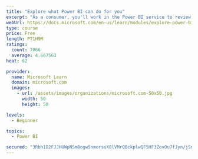 ```yaml
---
title: "Explore what Power BI can do for you"
excerpt: "As a consumer, you'll work in the Power BI service to review and interact with content that has been shared with you. This module provides the foundational information that you need to work effectively in the Power BI service."
webUrl: https://docs.microsoft.com/en-us/learn/modules/explore-power-bi-service/
type: course
price: Free
length: PT1H9M
ratings:
  count: 7066
  average: 4.667563
heat: 62

provider:
  name: Microsoft Learn
  domain: microsoft.com
  images:
    - url: /assets/images/organizations/microsoft.com-50x50.jpg
      width: 50
      height: 50

levels:
  - Beginner

topics:
  - Power BI

secured: "3Rbh1D2FJJHUWpNSm8ogw5nmorssX8lVMrQBckplwQF5HF3ZovOu7fJyn/jSnbMH6qRnVCkPb636dJQUZHANtaTN7du9WG27WG2hT90P+V2AdHej5vRdlc+A7j3eAonfCzJZjtxsUQLkuNmdK8pOO0LWO8NxKsfDwCAlg2d7SvLWRrK6PBlm4U6QMQLjytHXmUG81jc6JSYFMZgPtZhx2fWmsgbBqLyMT27+11ongBrOl1fVqW5GkK05uXK2WauHP3SEW+xmhK+XkBaDfwgvxxPN0qpyU/veTYZ+NjDPa/0Fj1GZelpRH8Ehu/GGMSL/J98l1VtEdHMq5GiOqWR3E1R2yyXuNshbsVGbUavYMIRBDAyBs+DpZFXYcfnZrJzVTX2ZwWqAq5dXFkHUaIjcLKVBHbw6kN3N74T5iBsfupo=;SaBuD7BpihoNLIk7kP41/A=="
---
```


